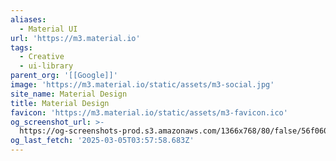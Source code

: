 ```yaml
---
aliases:
  - Material UI
url: 'https://m3.material.io'
tags:
  - Creative
  - ui-library
parent_org: '[[Google]]'
image: 'https://m3.material.io/static/assets/m3-social.jpg'
site_name: Material Design
title: Material Design
favicon: 'https://m3.material.io/static/assets/m3-favicon.ico'
og_screenshot_url: >-
  https://og-screenshots-prod.s3.amazonaws.com/1366x768/80/false/56f060d26c0d011a63735a0d1e9c3359dac35ad71d2f7b52a923ef3feec3055a.jpeg
og_last_fetch: '2025-03-05T03:57:58.683Z'
---
```


